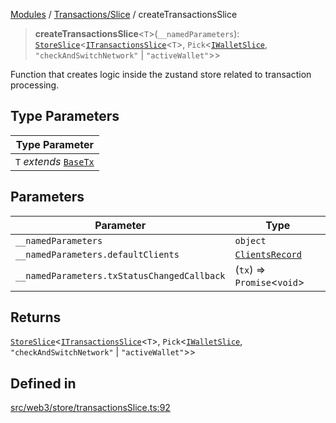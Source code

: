 [Modules](../../../README.md) / [Transactions/Slice](../README.md) / createTransactionsSlice

> **createTransactionsSlice**\<`T`\>(`__namedParameters`): [`StoreSlice`](../../../GenericTypes/type-aliases/StoreSlice.md)\<[`ITransactionsSlice`](../type-aliases/ITransactionsSlice.md)\<`T`\>, `Pick`\<[`IWalletSlice`](../../../Wallets/Slice/type-aliases/IWalletSlice.md), `"checkAndSwitchNetwork"` \| `"activeWallet"`\>\>

Function that creates logic inside the zustand store related to transaction processing.

## Type Parameters

| Type Parameter |
| ------ |
| `T` *extends* [`BaseTx`](../../../TransactionAdapters/types/type-aliases/BaseTx.md) |

## Parameters

| Parameter | Type |
| ------ | ------ |
| `__namedParameters` | `object` |
| `__namedParameters.defaultClients` | [`ClientsRecord`](../../../GenericTypes/type-aliases/ClientsRecord.md) |
| `__namedParameters.txStatusChangedCallback` | (`tx`) => `Promise`\<`void`\> |

## Returns

[`StoreSlice`](../../../GenericTypes/type-aliases/StoreSlice.md)\<[`ITransactionsSlice`](../type-aliases/ITransactionsSlice.md)\<`T`\>, `Pick`\<[`IWalletSlice`](../../../Wallets/Slice/type-aliases/IWalletSlice.md), `"checkAndSwitchNetwork"` \| `"activeWallet"`\>\>

## Defined in

[src/web3/store/transactionsSlice.ts:92](https://github.com/bgd-labs/fe-shared/blob/09fc11c58abae5aa2af4d8b6d7c2f384460843a4/src/web3/store/transactionsSlice.ts#L92)
